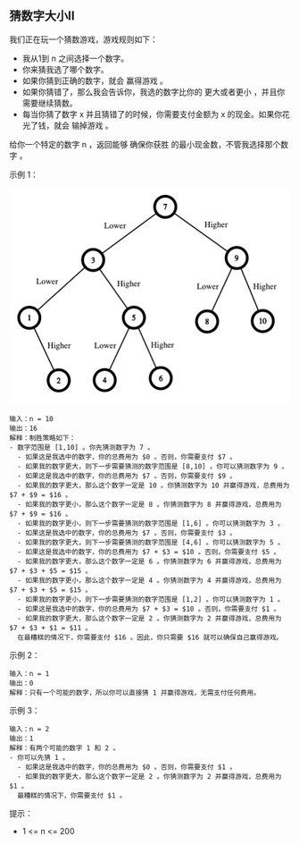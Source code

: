 ## 猜数字大小II

我们正在玩一个猜数游戏，游戏规则如下：

* 我从1到 n 之间选择一个数字。
* 你来猜我选了哪个数字。
* 如果你猜到正确的数字，就会 赢得游戏 。
* 如果你猜错了，那么我会告诉你，我选的数字比你的 更大或者更小 ，并且你需要继续猜数。
* 每当你猜了数字 x 并且猜错了的时候，你需要支付金额为 x 的现金。如果你花光了钱，就会 输掉游戏 。

给你一个特定的数字 n ，返回能够 确保你获胜 的最小现金数，不管我选择那个数字 。

示例 1：

![img.png](../images/375.guess-number-higher-or-lower-ii.png)
```
输入：n = 10
输出：16
解释：制胜策略如下：
- 数字范围是 [1,10] 。你先猜测数字为 7 。
  - 如果这是我选中的数字，你的总费用为 $0 。否则，你需要支付 $7 。
  - 如果我的数字更大，则下一步需要猜测的数字范围是 [8,10] 。你可以猜测数字为 9 。
  - 如果这是我选中的数字，你的总费用为 $7 。否则，你需要支付 $9 。
  - 如果我的数字更大，那么这个数字一定是 10 。你猜测数字为 10 并赢得游戏，总费用为 $7 + $9 = $16 。
  - 如果我的数字更小，那么这个数字一定是 8 。你猜测数字为 8 并赢得游戏，总费用为 $7 + $9 = $16 。
  - 如果我的数字更小，则下一步需要猜测的数字范围是 [1,6] 。你可以猜测数字为 3 。
  - 如果这是我选中的数字，你的总费用为 $7 。否则，你需要支付 $3 。
  - 如果我的数字更大，则下一步需要猜测的数字范围是 [4,6] 。你可以猜测数字为 5 。
  - 如果这是我选中的数字，你的总费用为 $7 + $3 = $10 。否则，你需要支付 $5 。
  - 如果我的数字更大，那么这个数字一定是 6 。你猜测数字为 6 并赢得游戏，总费用为 $7 + $3 + $5 = $15 。
  - 如果我的数字更小，那么这个数字一定是 4 。你猜测数字为 4 并赢得游戏，总费用为 $7 + $3 + $5 = $15 。
  - 如果我的数字更小，则下一步需要猜测的数字范围是 [1,2] 。你可以猜测数字为 1 。
  - 如果这是我选中的数字，你的总费用为 $7 + $3 = $10 。否则，你需要支付 $1 。
  - 如果我的数字更大，那么这个数字一定是 2 。你猜测数字为 2 并赢得游戏，总费用为 $7 + $3 + $1 = $11 。
  在最糟糕的情况下，你需要支付 $16 。因此，你只需要 $16 就可以确保自己赢得游戏。
```

示例 2：

```
输入：n = 1
输出：0
解释：只有一个可能的数字，所以你可以直接猜 1 并赢得游戏，无需支付任何费用。
```

示例 3：

```
输入：n = 2
输出：1
解释：有两个可能的数字 1 和 2 。
- 你可以先猜 1 。
  - 如果这是我选中的数字，你的总费用为 $0 。否则，你需要支付 $1 。
  - 如果我的数字更大，那么这个数字一定是 2 。你猜测数字为 2 并赢得游戏，总费用为 $1 。
  最糟糕的情况下，你需要支付 $1 。
```

提示：

* 1 <= n <= 200